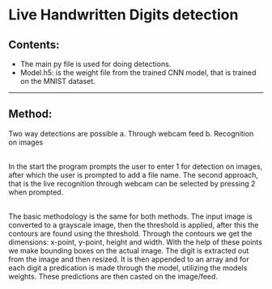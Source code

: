 # Live Handwritten Digits detection

## Contents:
- The main py file is used for doing detections.
- Model.h5: is the weight file from the trained CNN model, that is trained on
  the MNIST dataset.
------------------------
## Method:
Two way detections are possible
a.  Through webcam feed
b.  Recognition on images<br><br>

In the start the program prompts the user to enter 1 for detection on images,
after which the user is prompted to add a file name. The second approach, that
is  the live recognition through webcam can be selected by pressing 2 when
prompted.<br><br>

The basic methodology is the same for both methods.
The input image is converted to a grayscale image, then the threshold is
applied, after this the contours are found using the threshold.
Through the contours we get the dimensions: x-point, y-point, height and width.
With the help of these points we make bounding boxes on the actual image.
The digit is extracted out from the image and then resized. It is then appended
to an array and for each digit a predication is made through the model,
utilizing the models weights. These predictions are then casted on the
image/feed.

